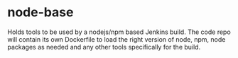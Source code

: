 # node-base

Holds tools to be used by a nodejs/npm based Jenkins build. The code repo will contain its own Dockerfile to load the right version of node,
npm, node packages as needed and any other tools specifically for the build.

